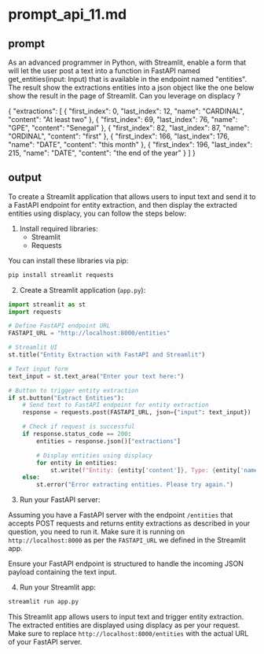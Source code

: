# prompt_api_11.md

## prompt
As an advanced programmer in Python, with Streamlit, enable a form that will let the user post a text into a function in FastAPI named get_entities(input: Input) that is available in the endpoint named "entities". The result show the extractions entities into a json object like the one below show the result in the page of Streamlit. Can you leverage on displacy ?



{
  "extractions": [
    {
      "first_index": 0,
      "last_index": 12,
      "name": "CARDINAL",
      "content": "At least two"
    },
    {
      "first_index": 69,
      "last_index": 76,
      "name": "GPE",
      "content": "Senegal"
    },
    {
      "first_index": 82,
      "last_index": 87,
      "name": "ORDINAL",
      "content": "first"
    },
    {
      "first_index": 166,
      "last_index": 176,
      "name": "DATE",
      "content": "this month"
    },
    {
      "first_index": 196,
      "last_index": 215,
      "name": "DATE",
      "content": "the end of the year"
    }
  ]
}

## output

To create a Streamlit application that allows users to input text and send it to a FastAPI endpoint for entity extraction, and then display the extracted entities using displacy, you can follow the steps below:

1. Install required libraries:
    - Streamlit
    - Requests

You can install these libraries via pip:

```bash
pip install streamlit requests
```

2. Create a Streamlit application (`app.py`):

```python
import streamlit as st
import requests

# Define FastAPI endpoint URL
FASTAPI_URL = "http://localhost:8000/entities"

# Streamlit UI
st.title("Entity Extraction with FastAPI and Streamlit")

# Text input form
text_input = st.text_area("Enter your text here:")

# Button to trigger entity extraction
if st.button("Extract Entities"):
    # Send text to FastAPI endpoint for entity extraction
    response = requests.post(FASTAPI_URL, json={"input": text_input})

    # Check if request is successful
    if response.status_code == 200:
        entities = response.json()["extractions"]

        # Display entities using displacy
        for entity in entities:
            st.write(f"Entity: {entity['content']}, Type: {entity['name']}, Start Index: {entity['first_index']}, End Index: {entity['last_index']}")
    else:
        st.error("Error extracting entities. Please try again.")


```

3. Run your FastAPI server:

Assuming you have a FastAPI server with the endpoint `/entities` that accepts POST requests and returns entity extractions as described in your question, you need to run it. Make sure it is running on `http://localhost:8000` as per the `FASTAPI_URL` we defined in the Streamlit app.

Ensure your FastAPI endpoint is structured to handle the incoming JSON payload containing the text input.

4. Run your Streamlit app:

```bash
streamlit run app.py
```

This Streamlit app allows users to input text and trigger entity extraction. The extracted entities are displayed using displacy as per your request. Make sure to replace `http://localhost:8000/entities` with the actual URL of your FastAPI server.

